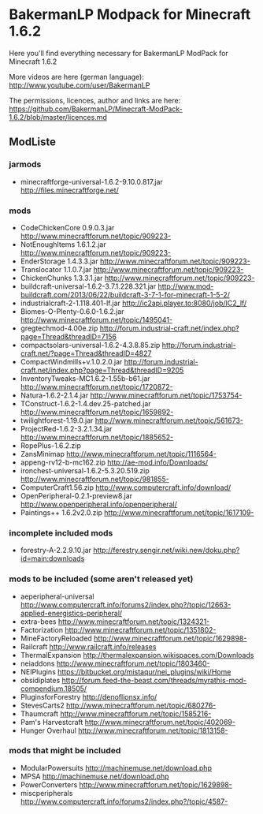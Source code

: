 # BakermanLP Modpack for Minecraft 1.6.2
Here you'll find everything necessary for BakermanLP ModPack for Minecraft 1.6.2

More videos are here (german language): 
<http://www.youtube.com/user/BakermanLP>

The permissions, licences, author and links are here:
<https://github.com/BakermanLP/Minecraft-ModPack-1.6.2/blob/master/licences.md>

## ModListe
### jarmods
* minecraftforge-universal-1.6.2-9.10.0.817.jar <http://files.minecraftforge.net/>

### mods
* CodeChickenCore 0.9.0.3.jar <http://www.minecraftforum.net/topic/909223->
* NotEnoughItems 1.6.1.2.jar <http://www.minecraftforum.net/topic/909223->
* EnderStorage 1.4.3.3.jar <http://www.minecraftforum.net/topic/909223->
* Translocator 1.1.0.7.jar <http://www.minecraftforum.net/topic/909223->
* ChickenChunks 1.3.3.1.jar <http://www.minecraftforum.net/topic/909223->
* buildcraft-universal-1.6.2-3.7.1.228.321.jar <http://www.mod-buildcraft.com/2013/06/22/buildcraft-3-7-1-for-minecraft-1-5-2/>
* industrialcraft-2-1.118.401-lf.jar <http://ic2api.player.to:8080/job/IC2_lf/>
* Biomes-O-Plenty-0.6.0-1.6.2.jar <http://www.minecraftforum.net/topic/1495041->
* gregtechmod-4.00e.zip <http://forum.industrial-craft.net/index.php?page=Thread&threadID=7156>
* compactsolars-universal-1.6.2-4.3.8.85.zip <http://forum.industrial-craft.net/?page=Thread&threadID=4827>
* CompactWindmills+v.1.0.2.0.jar <http://forum.industrial-craft.net/index.php?page=Thread&threadID=9205>
* InventoryTweaks-MC1.6.2-1.55b-b61.jar <http://www.minecraftforum.net/topic/1720872->
* Natura-1.6.2-2.1.4.jar <http://www.minecraftforum.net/topic/1753754->
* TConstruct-1.6.2-1.4.dev.25-patched.jar <http://www.minecraftforum.net/topic/1659892->
* twilightforest-1.19.0.jar <http://www.minecraftforum.net/topic/561673->
* ProjectRed-1.6.2-3.2.1.34.jar <http://www.minecraftforum.net/topic/1885652->
* RopePlus-1.6.2.zip 
* ZansMinimap <http://www.minecraftforum.net/topic/1116564->
* appeng-rv12-b-mc162.zip <http://ae-mod.info/Downloads/>
* ironchest-universal-1.6.2-5.3.20.519.zip <http://www.minecraftforum.net/topic/981855->
* ComputerCraft1.56.zip <http://www.computercraft.info/download/>
* OpenPeripheral-0.2.1-preview8.jar <http://www.openperipheral.info/openperipheral/>
* Paintings++ 1.6.2v2.0.zip <http://www.minecraftforum.net/topic/1617109->

### incomplete included mods
* forestry-A-2.2.9.10.jar <http://ferestry.sengir.net/wiki.new/doku.php?id=main:downloads>

### mods to be included (some aren't released yet)
* aeperipheral-universal <http://www.computercraft.info/forums2/index.php?/topic/12663-applied-energistics-peripheral/>
* extra-bees <http://www.minecraftforum.net/topic/1324321->
* Factorization <http://www.minecraftforum.net/topic/1351802->
* MineFactoryReloaded <http://www.minecraftforum.net/topic/1629898->
* Railcraft <http://www.railcraft.info/releases>
* ThermalExpansion <http://thermalexpansion.wikispaces.com/Downloads>
* neiaddons <http://www.minecraftforum.net/topic/1803460->
* NEIPlugins <https://bitbucket.org/mistaqur/nei_plugins/wiki/Home>
* obsidiplates <http://forum.feed-the-beast.com/threads/myrathis-mod-compendium.18505/>
* PluginsforForestry <http://denoflionsx.info/>
* StevesCarts2 <http://www.minecraftforum.net/topic/680276->
* Thaumcraft <http://www.minecraftforum.net/topic/1585216->
* Pam's Harvestcraft <http://www.minecraftforum.net/topic/402069->
* Hunger Overhaul <http://www.minecraftforum.net/topic/1813158->

### mods that might be included
* ModularPowersuits <http://machinemuse.net/download.php>
* MPSA <http://machinemuse.net/download.php>
* PowerConverters <http://www.minecraftforum.net/topic/1629898->
* miscperipherals <http://www.computercraft.info/forums2/index.php?/topic/4587->

